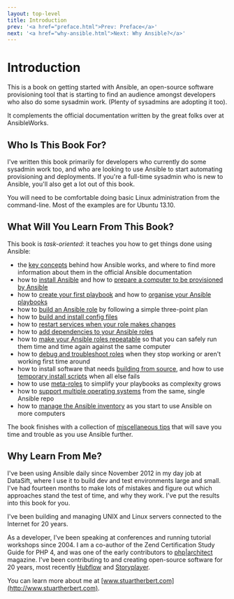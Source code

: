 ```yaml
---
layout: top-level
title: Introduction
prev: '<a href="preface.html">Prev: Preface</a>'
next: '<a href="why-ansible.html">Next: Why Ansible?</a>'
---
```


# Introduction

This is a book on getting started with Ansible, an open-source software provisioning tool that is starting to find an audience amongst developers who also do some sysadmin work.  (Plenty of sysadmins are adopting it too).

It complements the official documentation written by the great folks over at AnsibleWorks.

## Who Is This Book For?

I've written this book primarily for developers who currently do some sysadmin work too, and who are looking to use Ansible to start automating provisioning and deployments.  If you're a full-time sysadmin who is new to Ansible, you'll also get a lot out of this book.

You will need to be comfortable doing basic Linux administration from the command-line.  Most of the examples are for Ubuntu 13.10.

## What Will You Learn From This Book?

This book is _task-oriented_: it teaches you how to get things done using Ansible:

* the [key concepts](key-concepts.html) behind how Ansible works, and where to find more information about them in the official Ansible documentation
* how to [install Ansible](installing-ansible.html) and how to [prepare a computer to be provisioned by Ansible](preparing-a-computer.html)
* how to [create your first playbook](first-playbook.html) and how to [organise your Ansible playbooks](organising-your-ansible-files.html)
* how to [build an Ansible role](building-roles.html) by following a simple three-point plan
* how to [build and install config files](working-with-config-files.html)
* how to [restart services when your role makes changes](restarting-services.html)
* how to [add dependencies to your Ansible roles](adding-dependencies-to-roles.html)
* how to [make your Ansible roles repeatable](making-roles-repeatable.html) so that you can safely run them time and time again against the same computer
* how to [debug and troubleshoot roles](debugging-failing-roles.html) when they stop working or aren't working first time around
* how to install software that needs [building from source](building-software-from-source.html), and how to use [temporary install scripts](temporary-install-scripts.html) when all else fails
* how to use [meta-roles](using-meta-roles.html) to simplify your playbooks as complexity grows
* how to [support multiple operating systems](multiple-operating-systems.html) from the same, single Ansible repo
* how to [manage the Ansible inventory](managing-the-inventory.html) as you start to use Ansible on more computers

The book finishes with a collection of [miscellaneous tips](miscellaneous-tips.html) that will save you time and trouble as you use Ansible further.

## Why Learn From Me?

I've been using Ansible daily since November 2012 in my day job at DataSift, where I use it to build dev and test environments large and small.  I've had fourteen months to make lots of mistakes and figure out which approaches stand the test of time, and why they work.  I've put the results into this book for you.

I've been building and managing UNIX and Linux servers connected to the Internet for 20 years.

As a developer, I've been speaking at conferences and running tutorial workshops since 2004.  I am a co-author of the Zend Certification Study Guide for PHP 4, and was one of the early contributors to [php|architect](http://www.phparch.com) magazine.  I've been contributing to and creating open-source software for 20 years, most recently [Hubflow](http://datasift.github.io/gitflow/) and [Storyplayer](http://datasift.github.io/storyplayer).

You can learn more about me at [www.stuartherbert.com](http://www.stuartherbert.com).